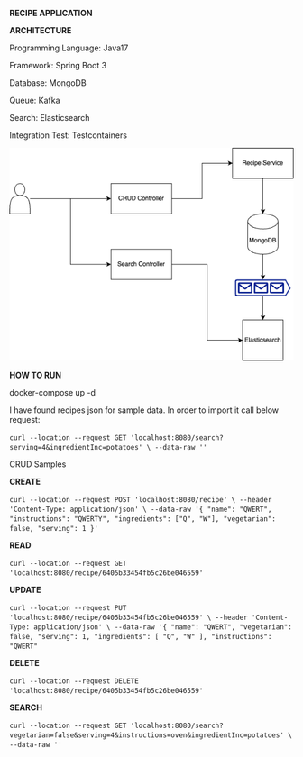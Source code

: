 **RECIPE APPLICATION**

**ARCHITECTURE**

Programming Language: Java17

Framework: Spring Boot 3

Database: MongoDB

Queue: Kafka

Search: Elasticsearch

Integration Test: Testcontainers

![architecture.png](src%2Fmain%2Fresources%2Farchitecture.png)

**HOW TO RUN**

docker-compose up -d

I have found recipes json for sample data. In order to 
import it call below request:

`curl --location --request GET 'localhost:8080/search?serving=4&ingredientInc=potatoes' \
--data-raw ''`

CRUD Samples

**CREATE**

`curl --location --request POST 'localhost:8080/recipe' \
--header 'Content-Type: application/json' \
--data-raw '{
"name": "QWERT",
"instructions": "QWERTY",
"ingredients": ["Q", "W"],
"vegetarian": false,
"serving": 1
}'`

**READ**

`curl --location --request GET 'localhost:8080/recipe/6405b33454fb5c26be046559'`

**UPDATE**

`curl --location --request PUT 'localhost:8080/recipe/6405b33454fb5c26be046559' \
--header 'Content-Type: application/json' \
--data-raw '{
"name": "QWERT",
"vegetarian": false,
"serving": 1,
"ingredients": [
"Q",
"W"
],
"instructions": "QWERT"`

**DELETE**

`curl --location --request DELETE 'localhost:8080/recipe/6405b33454fb5c26be046559'`

**SEARCH**

`curl --location --request GET 'localhost:8080/search?vegetarian=false&serving=4&instructions=oven&ingredientInc=potatoes' \
--data-raw ''`